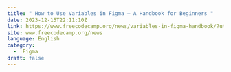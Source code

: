 ```yaml
---
title: " How to Use Variables in Figma – A Handbook for Beginners "
date: 2023-12-15T22:11:10Z
link: https://www.freecodecamp.org/news/variables-in-figma-handbook/?utm_medium=RSS&utm_source=news.12bit.vn
site: www.freecodecamp.org/news
language: English
category:
  -  Figma 
draft: false
---
```

